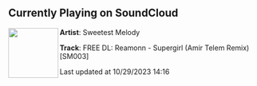## Currently Playing on SoundCloud

[<img align="left" width="100" src="https://i1.sndcdn.com/artworks-l3NzHwuYyGLOqQsg-0ozNBQ-t500x500.jpg">](https://soundcloud.com/sweetestmelodyofc/free-dl-reamonn-supergirl-sm003)

**Artist**: Sweetest Melody 

**Track**: FREE DL: Reamonn - Supergirl (Amir Telem Remix) [SM003]

Last updated at 10/29/2023 14:16
